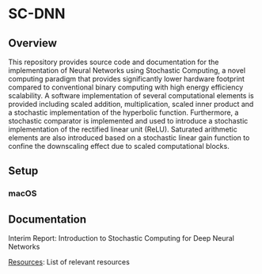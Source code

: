 # SC-DNN

## Overview
This repository provides source code and documentation for the implementation of Neural Networks using Stochastic Computing, a novel computing paradigm that provides significantly lower hardware footprint compared to conventional binary computing with high energy efficiency scalability. A software implementation of several computational elements is provided including scaled addition, multiplication, scaled inner product and a stochastic implementation of the hyperbolic function. Furthermore, a stochastic comparator is implemented and used to introduce a stochastic implementation of the rectified linear unit (ReLU). Saturated arithmetic elements are also introduced based on a stochastic linear gain function to confine the downscaling effect due to scaled computational blocks.  

## Setup 

### macOS

## Documentation 
Interim Report: Introduction to Stochastic Computing for Deep Neural Networks 

[Resources](https://github.com/adamosSol/SC-DNN/blob/master/Resources.md): List of relevant resources

